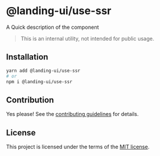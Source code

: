 # @landing-ui/use-ssr

A Quick description of the component

> This is an internal utility, not intended for public usage.

## Installation

```sh
yarn add @landing-ui/use-ssr
# or
npm i @landing-ui/use-ssr
```

## Contribution

Yes please! See the
[contributing guidelines](https://github.com/PanagiotisPitsikoulis/landing.ui/blob/master/CONTRIBUTING.md)
for details.

## License

This project is licensed under the terms of the
[MIT license](https://github.com/PanagiotisPitsikoulis/landing.ui/blob/master/LICENSE).

